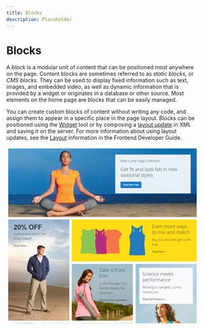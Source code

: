 ```yaml
---
title: Blocks
description: Placeholder
---
```

# Blocks

A _block_ is a modular unit of content that can be positioned most anywhere on the page. Content blocks are sometimes referred to as _static blocks_, or _CMS blocks_. They can be used to display fixed information such as text, images, and embedded video, as well as dynamic information that is provided by a widget or originates in a database or other source. Most elements on the home page are blocks that can be easily managed.

You can create custom blocks of content without writing any code, and assign them to appear in a specific place in the page layout. Blocks can be positioned using the [Widget](widget-static-block.md) tool or by composing a [layout update](layout-update-place-block.md) in XML and saving it on the server. For more information about using layout updates, see the [Layout][1] information in the Frontend Developer Guide.

![Blocks on the sample storefront home page](./assets/storefront-blocks-home-page.png)<!-- zoom -->

[1]: https://devdocs.magento.com/guides/v2.4/frontend-dev-guide/layouts/layout-overview.html